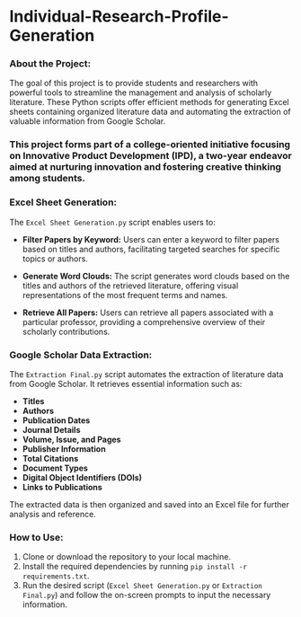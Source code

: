 # Individual-Research-Profile-Generation

### About the Project:

The goal of this project is to provide students and researchers with powerful tools to streamline the management and analysis of scholarly literature. These Python scripts offer efficient methods for generating Excel sheets containing organized literature data and automating the extraction of valuable information from Google Scholar.

### This project forms part of a college-oriented initiative focusing on Innovative Product Development (IPD), a two-year endeavor aimed at nurturing innovation and fostering creative thinking among students.

### Excel Sheet Generation:

The `Excel Sheet Generation.py` script enables users to:

- **Filter Papers by Keyword:** Users can enter a keyword to filter papers based on titles and authors, facilitating targeted searches for specific topics or authors.
  
- **Generate Word Clouds:** The script generates word clouds based on the titles and authors of the retrieved literature, offering visual representations of the most frequent terms and names.

- **Retrieve All Papers:** Users can retrieve all papers associated with a particular professor, providing a comprehensive overview of their scholarly contributions.

### Google Scholar Data Extraction:

The `Extraction Final.py` script automates the extraction of literature data from Google Scholar. It retrieves essential information such as:

- **Titles**
- **Authors**
- **Publication Dates**
- **Journal Details**
- **Volume, Issue, and Pages**
- **Publisher Information**
- **Total Citations**
- **Document Types**
- **Digital Object Identifiers (DOIs)**
- **Links to Publications**

The extracted data is then organized and saved into an Excel file for further analysis and reference.

### How to Use:

1. Clone or download the repository to your local machine.
2. Install the required dependencies by running `pip install -r requirements.txt`.
3. Run the desired script (`Excel Sheet Generation.py` or `Extraction Final.py`) and follow the on-screen prompts to input the necessary information.

